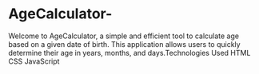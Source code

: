 # AgeCalculator-
Welcome to AgeCalculator, a simple and efficient tool to calculate age based on a given date of birth. This application allows users to quickly determine their age in years, months, and days.Technologies Used
HTML
CSS
JavaScript

